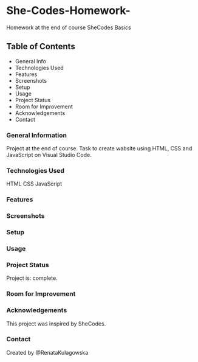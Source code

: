 # She-Codes-Homework-
Homework at the end of course SheCodes Basics
## Table of Contents
* General Info
* Technologies Used
* Features
* Screenshots
* Setup
* Usage
* Project Status
* Room for Improvement
* Acknowledgements
* Contact
### General Information
Project at the end of course. Task to create wabsite using HTML, CSS and JavaScript on Visual Studio Code.
### Technologies Used
HTML
CSS
JavaScript 
### Features

### Screenshots

### Setup

### Usage

### Project Status
Project is: complete.

### Room for Improvement

### Acknowledgements
This project was inspired by SheCodes. 
### Contact
Created by @RenataKulagowska
